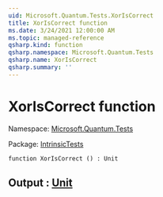 ```yaml
---
uid: Microsoft.Quantum.Tests.XorIsCorrect
title: XorIsCorrect function
ms.date: 3/24/2021 12:00:00 AM
ms.topic: managed-reference
qsharp.kind: function
qsharp.namespace: Microsoft.Quantum.Tests
qsharp.name: XorIsCorrect
qsharp.summary: ''
---
```


# XorIsCorrect function

Namespace: [Microsoft.Quantum.Tests](xref:Microsoft.Quantum.Tests)

Package: [IntrinsicTests](https://nuget.org/packages/IntrinsicTests)




```qsharp
function XorIsCorrect () : Unit
```


## Output : [Unit](xref:microsoft.quantum.lang-ref.unit)

